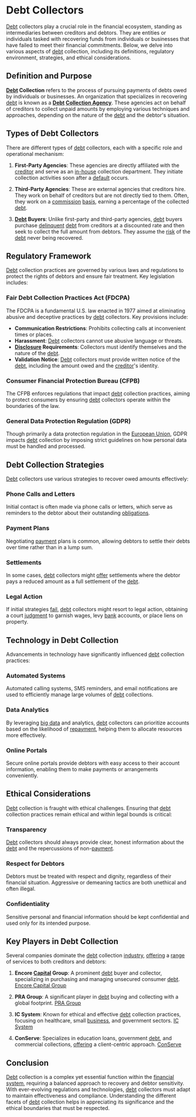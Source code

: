 # Debt Collectors

[Debt](../d/debt.md) collectors play a crucial role in the financial ecosystem, standing as intermediaries between creditors and debtors. They are entities or individuals tasked with recovering funds from individuals or businesses that have failed to meet their financial commitments. Below, we delve into various aspects of [debt](../d/debt.md) collection, including its definitions, regulatory environment, strategies, and ethical considerations.

## Definition and Purpose

**[Debt](../d/debt.md) Collection** refers to the process of pursuing payments of debts owed by individuals or businesses. An organization that specializes in recovering [debt](../d/debt.md) is known as a **[Debt](../d/debt.md) [Collection Agency](../c/collection_agency.md)**. These agencies act on behalf of creditors to collect unpaid amounts by employing various techniques and approaches, depending on the nature of the [debt](../d/debt.md) and the debtor's situation.

## Types of Debt Collectors

There are different types of [debt](../d/debt.md) collectors, each with a specific role and operational mechanism:

1. **First-Party Agencies**: These agencies are directly affiliated with the [creditor](../c/creditor.md) and serve as an [in-house](../i/in-house.md) collection department. They initiate collection activities soon after a [default](../d/default.md) occurs.

2. **Third-Party Agencies**: These are external agencies that creditors hire. They work on behalf of creditors but are not directly tied to them. Often, they work on a [commission](../c/commission.md) [basis](../b/basis.md), earning a percentage of the collected [debt](../d/debt.md).

3. **[Debt](../d/debt.md) Buyers**: Unlike first-party and third-party agencies, [debt](../d/debt.md) buyers purchase [delinquent](../d/delinquent.md) [debt](../d/debt.md) from creditors at a discounted rate and then seek to collect the full amount from debtors. They assume the [risk](../r/risk.md) of the [debt](../d/debt.md) never being recovered.

## Regulatory Framework

[Debt](../d/debt.md) collection practices are governed by various laws and regulations to protect the rights of debtors and ensure fair treatment. Key legislation includes:

### Fair Debt Collection Practices Act (FDCPA)

The FDCPA is a fundamental U.S. law enacted in 1977 aimed at eliminating abusive and deceptive practices by [debt](../d/debt.md) collectors. Key provisions include:

- **Communication Restrictions**: Prohibits collecting calls at inconvenient times or places.
- **Harassment**: [Debt](../d/debt.md) collectors cannot use abusive language or threats.
- **[Disclosure](../d/disclosure.md) Requirements**: Collectors must identify themselves and the nature of the [debt](../d/debt.md).
- **Validation Notice**: [Debt](../d/debt.md) collectors must provide written notice of the [debt](../d/debt.md), including the amount owed and the [creditor](../c/creditor.md)'s identity.

### Consumer Financial Protection Bureau (CFPB)

The CFPB enforces regulations that impact [debt](../d/debt.md) collection practices, aiming to protect consumers by ensuring [debt](../d/debt.md) collectors operate within the boundaries of the law. 

### General Data Protection Regulation (GDPR)

Though primarily a data protection regulation in the [European Union](../e/european_union_(eu).md), GDPR impacts [debt](../d/debt.md) collection by imposing strict guidelines on how personal data must be handled and processed.

## Debt Collection Strategies

[Debt](../d/debt.md) collectors use various strategies to recover owed amounts effectively:

### Phone Calls and Letters

Initial contact is often made via phone calls or letters, which serve as reminders to the debtor about their outstanding [obligations](../o/obligation.md). 

### Payment Plans

Negotiating [payment](../p/payment.md) plans is common, allowing debtors to settle their debts over time rather than in a lump sum.

### Settlements

In some cases, [debt](../d/debt.md) collectors might [offer](../o/offer.md) settlements where the debtor pays a reduced amount as a full settlement of the [debt](../d/debt.md).

### Legal Action

If initial strategies [fail](../f/fail.md), [debt](../d/debt.md) collectors might resort to legal action, obtaining a court [judgment](../j/judgment.md) to garnish wages, levy [bank](../b/bank.md) accounts, or place liens on property.

## Technology in Debt Collection

Advancements in technology have significantly influenced [debt](../d/debt.md) collection practices:

### Automated Systems

Automated calling systems, SMS reminders, and email notifications are used to efficiently manage large volumes of [debt](../d/debt.md) collections.

### Data Analytics

By leveraging [big data](../b/big_data_in_trading.md) and analytics, [debt](../d/debt.md) collectors can prioritize accounts based on the likelihood of [repayment](../r/repayment.md), helping them to allocate resources more effectively.

### Online Portals

Secure online portals provide debtors with easy access to their account information, enabling them to make payments or arrangements conveniently.

## Ethical Considerations

[Debt](../d/debt.md) collection is fraught with ethical challenges. Ensuring that [debt](../d/debt.md) collection practices remain ethical and within legal bounds is critical:

### Transparency

[Debt](../d/debt.md) collectors should always provide clear, honest information about the [debt](../d/debt.md) and the repercussions of non-[payment](../p/payment.md).

### Respect for Debtors

Debtors must be treated with respect and dignity, regardless of their financial situation. Aggressive or demeaning tactics are both unethical and often illegal.

### Confidentiality

Sensitive personal and financial information should be kept confidential and used only for its intended purpose.

## Key Players in Debt Collection

Several companies dominate the [debt](../d/debt.md) collection [industry](../i/industry.md), [offering](../o/offering.md) a [range](../r/range.md) of services to both creditors and debtors:

1. **Encore [Capital](../c/capital.md) Group**: A prominent [debt](../d/debt.md) buyer and collector, specializing in purchasing and managing unsecured consumer [debt](../d/debt.md). [Encore Capital Group](https://www.encorecapital.com/)

2. **PRA Group**: A significant player in [debt](../d/debt.md) buying and collecting with a global footprint. [PRA Group](https://www.pragroup.com/)

3. **IC System**: Known for ethical and effective [debt](../d/debt.md) collection practices, focusing on healthcare, small [business](../b/business.md), and government sectors. [IC System](https://www.icsystem.com/)

4. **ConServe**: Specializes in education loans, government [debt](../d/debt.md), and commercial collections, [offering](../o/offering.md) a client-centric approach. [ConServe](https://www.conserve-arm.com/)

## Conclusion

[Debt](../d/debt.md) collection is a complex yet essential function within the [financial system](../f/financial_system.md), requiring a balanced approach to recovery and debtor sensitivity. With ever-evolving regulations and technologies, [debt](../d/debt.md) collectors must adapt to maintain effectiveness and compliance. Understanding the different facets of [debt](../d/debt.md) collection helps in appreciating its significance and the ethical boundaries that must be respected.
